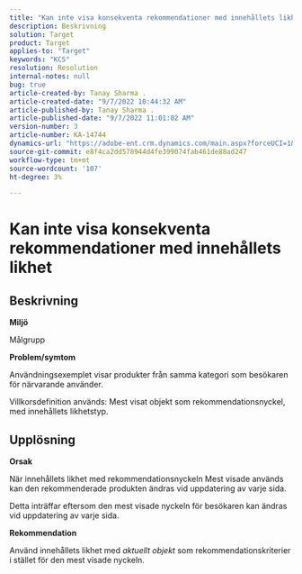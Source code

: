 ```yaml
---
title: "Kan inte visa konsekventa rekommendationer med innehållets likhet"
description: Beskrivning
solution: Target
product: Target
applies-to: "Target"
keywords: "KCS"
resolution: Resolution
internal-notes: null
bug: true
article-created-by: Tanay Sharma .
article-created-date: "9/7/2022 10:44:32 AM"
article-published-by: Tanay Sharma .
article-published-date: "9/7/2022 11:01:02 AM"
version-number: 3
article-number: KA-14744
dynamics-url: "https://adobe-ent.crm.dynamics.com/main.aspx?forceUCI=1&pagetype=entityrecord&etn=knowledgearticle&id=d1bc1008-9a2e-ed11-9db1-002248086735"
source-git-commit: e8f4ca2dd578944d4fe399074fab461de88ad247
workflow-type: tm+mt
source-wordcount: '107'
ht-degree: 3%

---
```


# Kan inte visa konsekventa rekommendationer med innehållets likhet

## Beskrivning


<b>Miljö</b>

Målgrupp



<b>Problem/symtom</b>

Användningsexemplet visar produkter från samma kategori som besökaren för närvarande använder.

Villkorsdefinition används: Mest visat objekt som rekommendationsnyckel, med innehållets likhetstyp.


## Upplösning


<b>Orsak</b>

När innehållets likhet med rekommendationsnyckeln Mest visade används kan den rekommenderade produkten ändras vid uppdatering av varje sida.

Detta inträffar eftersom den mest visade nyckeln för besökaren kan ändras vid uppdatering av varje sida.



<b>Rekommendation</b>

Använd innehållets likhet med *aktuellt objekt* som rekommendationskriterier i stället för den mest visade nyckeln.
